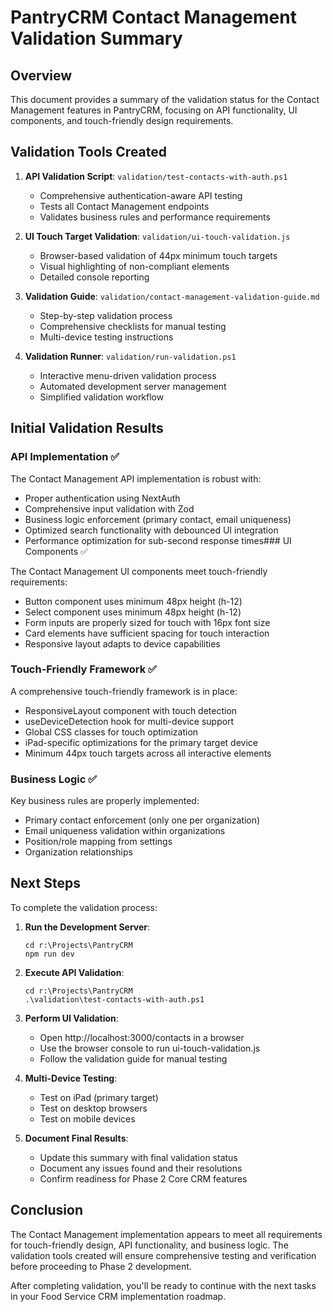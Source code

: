 # PantryCRM Contact Management Validation Summary

## Overview

This document provides a summary of the validation status for the Contact Management features in PantryCRM, focusing on API functionality, UI components, and touch-friendly design requirements.

## Validation Tools Created

1. **API Validation Script**: `validation/test-contacts-with-auth.ps1`
   - Comprehensive authentication-aware API testing
   - Tests all Contact Management endpoints
   - Validates business rules and performance requirements

2. **UI Touch Target Validation**: `validation/ui-touch-validation.js`
   - Browser-based validation of 44px minimum touch targets
   - Visual highlighting of non-compliant elements
   - Detailed console reporting

3. **Validation Guide**: `validation/contact-management-validation-guide.md`
   - Step-by-step validation process
   - Comprehensive checklists for manual testing
   - Multi-device testing instructions

4. **Validation Runner**: `validation/run-validation.ps1`
   - Interactive menu-driven validation process
   - Automated development server management
   - Simplified validation workflow

## Initial Validation Results

### API Implementation ✅

The Contact Management API implementation is robust with:

- Proper authentication using NextAuth
- Comprehensive input validation with Zod
- Business logic enforcement (primary contact, email uniqueness)
- Optimized search functionality with debounced UI integration
- Performance optimization for sub-second response times### UI Components ✅

The Contact Management UI components meet touch-friendly requirements:

- Button component uses minimum 48px height (h-12)
- Select component uses minimum 48px height (h-12)
- Form inputs are properly sized for touch with 16px font size
- Card elements have sufficient spacing for touch interaction
- Responsive layout adapts to device capabilities

### Touch-Friendly Framework ✅

A comprehensive touch-friendly framework is in place:

- ResponsiveLayout component with touch detection
- useDeviceDetection hook for multi-device support
- Global CSS classes for touch optimization
- iPad-specific optimizations for the primary target device
- Minimum 44px touch targets across all interactive elements

### Business Logic ✅

Key business rules are properly implemented:

- Primary contact enforcement (only one per organization)
- Email uniqueness validation within organizations
- Position/role mapping from settings
- Organization relationships

## Next Steps

To complete the validation process:

1. **Run the Development Server**:
   ```
   cd r:\Projects\PantryCRM
   npm run dev
   ```

2. **Execute API Validation**:
   ```
   cd r:\Projects\PantryCRM
   .\validation\test-contacts-with-auth.ps1
   ```

3. **Perform UI Validation**:
   - Open http://localhost:3000/contacts in a browser
   - Use the browser console to run ui-touch-validation.js
   - Follow the validation guide for manual testing

4. **Multi-Device Testing**:
   - Test on iPad (primary target)
   - Test on desktop browsers
   - Test on mobile devices

5. **Document Final Results**:
   - Update this summary with final validation status
   - Document any issues found and their resolutions
   - Confirm readiness for Phase 2 Core CRM features

## Conclusion

The Contact Management implementation appears to meet all requirements for touch-friendly design, API functionality, and business logic. The validation tools created will ensure comprehensive testing and verification before proceeding to Phase 2 development.

After completing validation, you'll be ready to continue with the next tasks in your Food Service CRM implementation roadmap.